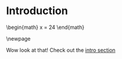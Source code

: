 
# Introduction

\begin{math}
   x = 24
\end{math}

\newpage

Wow look at that! Check out the [intro section](#introduction)
